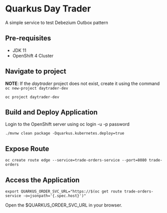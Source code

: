 # Quarkus Day Trader

A simple service to test Debezium Outbox pattern

## Pre-requisites

- JDK 11
- OpenShift 4 Cluster

## Navigate to project

__NOTE__: If the *daytrader* project does not exist, create it using the command `oc new-project daytrader-dev`

```shell script
oc project daytrader-dev
```

## Build and  Deploy Application

Login to the OpenShift server using oc login -u <user> -p password <API SERVER>

```shell script
./mvnw clean package -Dquarkus.kubernetes.deploy=true
```

## Expose Route

```shell script
oc create route edge --service=trade-orders-service --port=8080 trade-orders
```

## Access the Application

```shell script
export QUARKUS_ORDER_SVC_URL="https://$(oc get route trade-orders-service -o=jsonpath='{.spec.host}')"
```

Open the $QUARKUS_ORDER_SVC_URL in your browser.